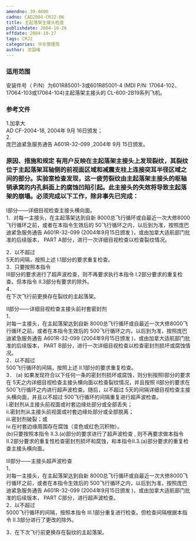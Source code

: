 ```yaml
---
amendno: 39-4606  
cadno: CAD2004-CRJ2-06  
title: 主起落架主接头检查  
publishdate: 2004-10-26  
effdate: 2004-10-27  
tags: CRJ2  
categories: 华东管理局  
author: 沈国峰  
---
```

  
### 适用范围  
安装件号（ P/N）为601R85001-3或601R85001-4 (MDI P/N: 17064-102、 17064-103或17064-104)主起落架主接头的 CL-600-2B19系列飞机。  
  
<!--more-->  
### 参考文件  
1.加拿大  
AD CF-2004-18, 2004年 9月 16日颁发；  
2.  
庞巴迪紧急服务通告 A601R-32-099 ,2004年 9月 15日颁发。  
  
### 原因、措施和规定 有用户反映在主起落架主接头上发现裂纹，其裂纹位于主起落架耳轴侧的前视面区域和减震支柱上连接突耳半径区域之间的部分。实验室检查发现，这一疲劳裂纹由主起落架主接头的枢轴销承窝的内孔斜面上的腐蚀凹陷引起。此主接头的失效将导致主起落架的崩塌。必须完成以下工作，除非事先已完成：  
I部分――详细目视检查主接头横向面。  
1．对每一主接头，在主起落架达到自新 8000总飞行循环或自最近一次大修8000飞行循环之前，或者在本指令生效后的 50飞行循环之内，以后到为准，按照庞巴迪紧急服务通告 A601R-32-099 (2004年9月15日颁发 )，或由加拿大适航部门批准的后续版本， PART A部分，进行一次详细目视检查以检查裂纹情况。  
  
2．以不超过  
5天的间隔，按照上述 I.1部分的要求重复检查。  
3．只要按照本指令  
III部分的要求进行了超声波检查，则不再要求执行本指令 I.2部分要求的重复检查。但本指令 II.3部分有要求的除外。  
4．  
在下次飞行前更换存在裂纹的主起落架。  
  
II部分――详细目视检查主接头前衬套密封剂  
1．  
对每一主接头，在主起落架达到自新 8000总飞行循环或自最近一次大修8000飞行循环之前，或者在本指令生效后的 500飞行循环之内，以后到为准，按照庞巴迪紧急服务通告 A601R-32-099 (2004年9月15日颁发 )，或由加拿大适航部门批准的后续版本， PART B部分，进行一次详细目视检查以检查密封剂损坏或腐蚀情况。  
2．以不超过  
500飞行循环的间隔，按照上述 II.1部分的要求重复检查。  
3． (a) 如果发现符合以下任何一条的密封剂损坏或腐蚀，则分别按照I部分的要求在 5天之内详细目视检查主接头横向面以检查裂纹情况，并且按照 II部分的要求在 500飞行循环之内进行超声波检查。随后，以不超过 5天的间隔详细目视检查主接头横向面，并且以不超过 500飞行循环的间隔重复进行超声波检查。  
i.密封剂从主接头前视面或衬套边缘处部分或全部丢失；  
ii.密封剂从主接头前视面或衬套边缘处部分或全部脱离；  
iii.密封剂破裂；或  
iv.在衬套边缘周围存在腐蚀（变色或红色沉积物）。  
    (b)只要按照本指令 II.3.(a)部分的要求进行了超声波检查 , 则不再要求做本指令 II.2部分要求的重复性检查密封剂损坏和腐蚀，和本指令II.3.(a)部分要求的重复检查主接头横向面。  
  
III部分――主接头超声波检查  
1．  
对每一主接头，在主起落架达到自新 8000总飞行循环或自最近一次大修8000飞行循环之前，或者在本指令生效后的 500飞行循环之内，以后到为准，按照庞巴迪紧急服务通告 A601R-32-099 (2004年9月15日颁发 )，或由加拿大适航部门批准的后续版本， PART C部分，进行超声波检查。  
2．以不超过  
5000飞行循环的间隔，按照本指令 III.1部分重复进行检查。但检查间隔根据本指令 II.3部分进行了更改的除外。  
  
  
  
3．在下次飞行前更换存在裂纹的主起落架。  
